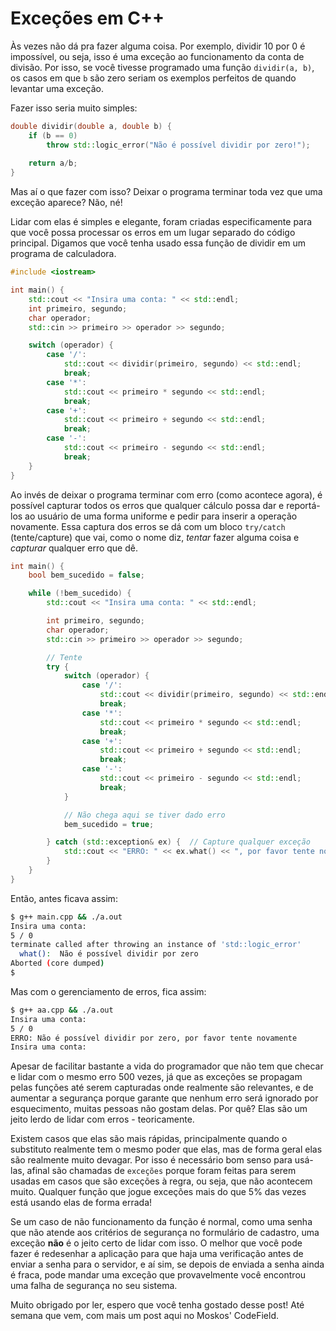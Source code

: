# Exceções em C++

Às vezes não dá pra fazer alguma coisa. Por exemplo, dividir 10 por 0 é impossível, ou seja, isso é uma exceção ao funcionamento da conta de divisão. Por isso, se você tivesse programado uma função `dividir(a, b)`, os casos em que `b` são zero seriam os exemplos perfeitos de quando levantar uma exceção.

Fazer isso seria muito simples:

```cpp
double dividir(double a, double b) {
	if (b == 0)
		throw std::logic_error("Não é possível dividir por zero!");
	
	return a/b;
}
```

Mas aí o que fazer com isso? Deixar o programa terminar toda vez que uma exceção aparece? Não, né!

Lidar com elas é simples e elegante, foram criadas especificamente para que você possa processar os erros em um lugar separado do código principal. Digamos que você tenha usado essa função de dividir em um programa de calculadora.

```cpp
#include <iostream>

int main() {
	std::cout << "Insira uma conta: " << std::endl;
    int primeiro, segundo;
    char operador;
    std::cin >> primeiro >> operador >> segundo;

    switch (operador) {
        case '/':
            std::cout << dividir(primeiro, segundo) << std::endl;
            break;
        case '*':
            std::cout << primeiro * segundo << std::endl;
            break;
        case '+':
            std::cout << primeiro + segundo << std::endl;
            break;
        case '-':
            std::cout << primeiro - segundo << std::endl;
            break;
    }
}

```

Ao invés de deixar o programa terminar com erro (como acontece agora), é possível capturar todos os erros que qualquer cálculo possa dar e reportá-los ao usuário de uma forma uniforme e pedir para inserir a operação novamente. Essa captura dos erros se dá com um bloco `try/catch` (tente/capture) que vai, como o nome diz, *tentar* fazer alguma coisa e *capturar* qualquer erro que dê.

```cpp
int main() {
	bool bem_sucedido = false;

	while (!bem_sucedido) {
		std::cout << "Insira uma conta: " << std::endl;

    	int primeiro, segundo;
    	char operador;
    	std::cin >> primeiro >> operador >> segundo;

		// Tente
		try {
		    switch (operador) {
		        case '/':
		            std::cout << dividir(primeiro, segundo) << std::endl;
		            break;
		        case '*':
		            std::cout << primeiro * segundo << std::endl;
		            break;
		        case '+':
		            std::cout << primeiro + segundo << std::endl;
		            break;
		        case '-':
		            std::cout << primeiro - segundo << std::endl;
		            break;
		    }

			// Não chega aqui se tiver dado erro
			bem_sucedido = true;

		} catch (std::exception& ex) {  // Capture qualquer exceção
			std::cout << "ERRO: " << ex.what() << ", por favor tente novamente" << std::endl;
		}
	}
}
```

Então, antes ficava assim:

```bash
$ g++ main.cpp && ./a.out                                                                                                                                                
Insira uma conta:                                                                                                                                                        
5 / 0                                                                                                                                                                    
terminate called after throwing an instance of 'std::logic_error'    
  what():  Não é possível dividir por zero    
Aborted (core dumped)
$
```

Mas com o gerenciamento de erros, fica assim:

```bash
$ g++ aa.cpp && ./a.out                                                                                                                                                  
Insira uma conta:                                                                                                                                                        
5 / 0                                                                                                                                                                    
ERRO: Não é possível dividir por zero, por favor tente novamente                                                                                                         
Insira uma conta:

```

Apesar de facilitar bastante a vida do programador que não tem que checar e lidar com o mesmo erro 500 vezes, já que as exceções se propagam pelas funções até serem capturadas onde realmente são relevantes, e de aumentar a segurança porque garante que nenhum erro será ignorado por esquecimento, muitas pessoas não gostam delas. Por quê? Elas são um jeito lerdo de lidar com erros - teoricamente.

Existem casos que elas são mais rápidas, principalmente quando o substituto realmente tem o mesmo poder que elas, mas de forma geral elas são realmente muito devagar. Por isso é necessário bom senso para usá-las, afinal são chamadas de `exceções` porque foram feitas para serem usadas em casos que são exceções à regra, ou seja, que não acontecem muito. Qualquer função que jogue exceções mais do que 5% das vezes está usando elas de forma errada!

Se um caso de não funcionamento da função é normal, como uma senha que não atende aos critérios de segurança no formulário de cadastro, uma exceção **não** é o jeito certo de lidar com isso. O melhor que você pode fazer é redesenhar a aplicação para que haja uma verificação antes de enviar a senha para o servidor, e aí sim, se depois de enviada a senha ainda é fraca, pode mandar uma exceção que provavelmente você encontrou uma falha de segurança no seu sistema.

Muito obrigado por ler, espero que você tenha gostado desse post! Até semana que vem, com mais um post aqui no Moskos' CodeField.